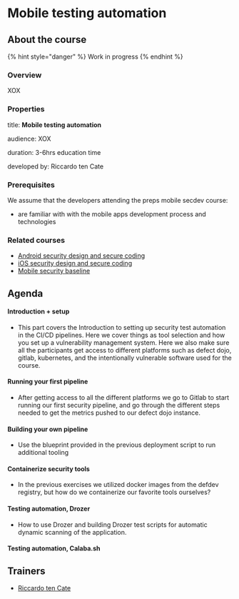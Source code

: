 # Mobile testing automation

## About the course

{% hint style="danger" %}
Work in progress
{% endhint %}

### Overview

XOX

### Properties

title: **Mobile testing automation**

audience: XOX

duration: 3-6hrs education time

developed by: Riccardo ten Cate

### Prerequisites

We assume that the developers attending the preps mobile secdev course:

* are familiar with with the mobile apps development process and technologies

### Related courses

* [Android security design and secure coding](../code/android.md)
* [iOS security design and secure coding](../code/ios.md)
* [Mobile security baseline]()

## Agenda

#### Introduction + setup

* This part covers the Introduction to setting up security test automation in the CI/CD pipelines. Here we cover things as tool selection and how you set up a vulnerability management system. Here we also make sure all the participants get access to different platforms such as defect dojo, gitlab, kubernetes, and the intentionally vulnerable software used for the course.

#### Running your first pipeline

* After getting access to all the different platforms we go to Gitlab to start running our first security pipeline, and go through the different steps needed to get the metrics pushed to our defect dojo instance.

#### Building your own pipeline

* Use the blueprint provided in the previous deployment script to run additional tooling

#### Containerize security tools

* In the previous exercises we utilized docker images from the defdev registry, but how do we containerize our favorite tools ourselves?

#### Testing automation, Drozer

* How to use Drozer and building Drozer test scripts for automatic dynamic scanning of the application.

#### Testing automation, Calaba.sh

## Trainers

* [Riccardo ten Cate](../trainers/riccardo-ten-cate.md)

